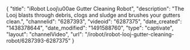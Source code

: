 {
    "title": "iRobot Looj\u00ae Gutter Cleaning Robot",
    "description": "The Looj blasts through debris, clogs and sludge and brushes your gutters clean.",
    "channelid": "6287393",
    "videoid": "6287375",
    "date_created": "1438378644",
    "date_modified": "1491588760",
    "type": "captivate",
    "layout": "channelVideo",
    "url": "\/irobot\/irobot-looj-gutter-cleaning-robot\/6287393-6287375"
}